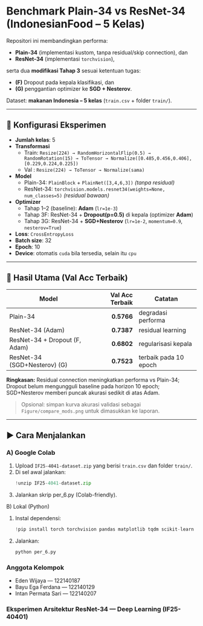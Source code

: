 # Benchmark Plain-34 vs ResNet-34 (IndonesianFood – 5 Kelas)

Repositori ini membandingkan performa:
- **Plain-34** (implementasi kustom, tanpa residual/skip connection), dan
- **ResNet-34** (implementasi `torchvision`),

serta dua **modifikasi Tahap 3** sesuai ketentuan tugas:
- **(F)** Dropout pada kepala klasifikasi, dan
- **(G)** penggantian optimizer ke **SGD + Nesterov**.

Dataset: **makanan Indonesia – 5 kelas** (`train.csv` + folder `train/`).

---

## 🔧 Konfigurasi Eksperimen

- **Jumlah kelas**: 5  
- **Transformasi**
  - Train: `Resize(224) → RandomHorizontalFlip(0.5) → RandomRotation(15) → ToTensor → Normalize([0.485,0.456,0.406],[0.229,0.224,0.225])`
  - Val  : `Resize(224) → ToTensor → Normalize(sama)`
- **Model**
  - Plain-34: `PlainBlock` + `PlainNet([3,4,6,3])` *(tanpa residual)*  
  - ResNet-34: `torchvision.models.resnet34(weights=None, num_classes=5)` *(residual bawaan)*
- **Optimizer**
  - Tahap 1–2 (baseline): **Adam** (`lr=1e-3`)
  - Tahap 3F: ResNet-34 + **Dropout(p=0.5)** di kepala (optimizer **Adam**)
  - Tahap 3G: ResNet-34 + **SGD+Nesterov** (`lr=1e-2`, `momentum=0.9`, `nesterov=True`)
- **Loss**: `CrossEntropyLoss`  
- **Batch size**: 32  
- **Epoch**: 10  
- **Device**: otomatis `cuda` bila tersedia, selain itu `cpu`

---

## 🧪 Hasil Utama (Val Acc Terbaik)

| Model                          | Val Acc Terbaik | Catatan                      |
|-------------------------------|----------------:|------------------------------|
| Plain-34                      | **0.5766**      | degradasi performa           |
| ResNet-34 (Adam)              | **0.7387**      | residual learning            |
| ResNet-34 + Dropout (F, Adam) | **0.6802**      | regularisasi kepala          |
| ResNet-34 (SGD+Nesterov) (G)  | **0.7523**      | terbaik pada 10 epoch        |

**Ringkasan:** Residual connection meningkatkan performa vs Plain-34; Dropout belum mengungguli baseline pada horizon 10 epoch; SGD+Nesterov memberi puncak akurasi sedikit di atas Adam.

> Opsional: simpan kurva akurasi validasi sebagai `Figure/compare_mods.png` untuk dimasukkan ke laporan.

---

## ▶️ Cara Menjalankan

### A) Google Colab
1. Upload `IF25-4041-dataset.zip` yang berisi `train.csv` dan folder `train/`.
2. Di sel awal jalankan:
   ```python
   !unzip IF25-4041-dataset.zip
3. Jalankan skrip per_6.py (Colab-friendly).

B) Lokal (Python)
1. Instal dependensi:
   ```python
   !pip install torch torchvision pandas matplotlib tqdm scikit-learn pillow
3. Jalankan:
   ```python
   python per_6.py


### Anggota Kelompok

- Eden Wijaya — 122140187
- Bayu Ega Ferdana — 122140129
- Intan Permata Sari — 122140207

### Eksperimen Arsitektur ResNet-34 — Deep Learning (IF25-40401) ###
